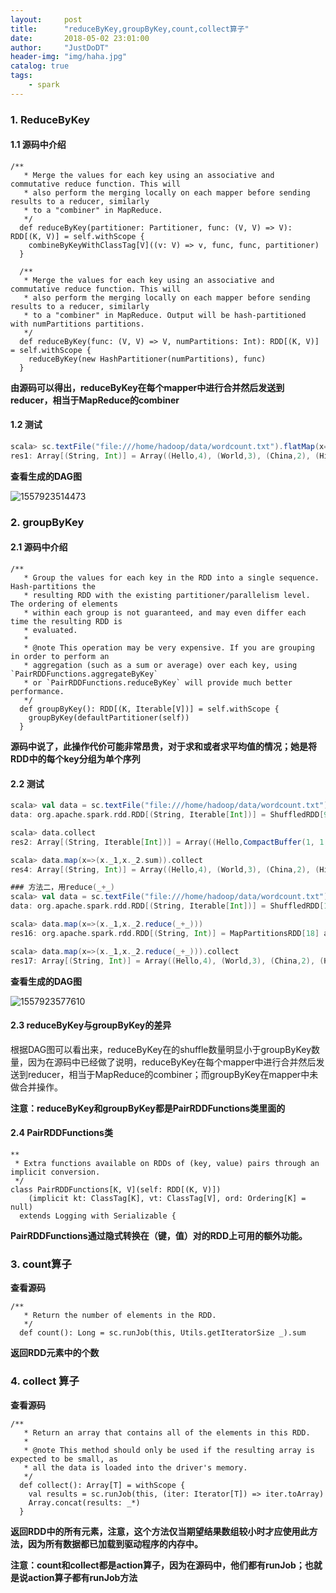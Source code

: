 ```yaml
---
layout:     post
title:      "reduceByKey,groupByKey,count,collect算子"
date:       2018-05-02 23:01:00
author:     "JustDoDT"
header-img: "img/haha.jpg"
catalog: true
tags:
    - spark
---
```




### 1. ReduceByKey

#### 1.1 源码中介绍

~~~
/**
   * Merge the values for each key using an associative and commutative reduce function. This will
   * also perform the merging locally on each mapper before sending results to a reducer, similarly
   * to a "combiner" in MapReduce.
   */
  def reduceByKey(partitioner: Partitioner, func: (V, V) => V): RDD[(K, V)] = self.withScope {
    combineByKeyWithClassTag[V]((v: V) => v, func, func, partitioner)
  }

  /**
   * Merge the values for each key using an associative and commutative reduce function. This will
   * also perform the merging locally on each mapper before sending results to a reducer, similarly
   * to a "combiner" in MapReduce. Output will be hash-partitioned with numPartitions partitions.
   */
  def reduceByKey(func: (V, V) => V, numPartitions: Int): RDD[(K, V)] = self.withScope {
    reduceByKey(new HashPartitioner(numPartitions), func)
  }
~~~



**由源码可以得出，reduceByKey在每个mapper中进行合并然后发送到reducer，相当于MapReduce的combiner**



#### 1.2 测试

~~~scala
scala> sc.textFile("file:///home/hadoop/data/wordcount.txt").flatMap(x=>x.split(",")).map((_,1)).reduceByKey(_+_).collect
res1: Array[(String, Int)] = Array((Hello,4), (World,3), (China,2), (Hi,1))

~~~



**查看生成的DAG图**

![1557923514473](C:\Users\HUAWEI\AppData\Roaming\Typora\typora-user-images\1557923514473.png)



### 2. groupByKey

#### 2.1 源码中介绍

~~~
/**
   * Group the values for each key in the RDD into a single sequence. Hash-partitions the
   * resulting RDD with the existing partitioner/parallelism level. The ordering of elements
   * within each group is not guaranteed, and may even differ each time the resulting RDD is
   * evaluated.
   *
   * @note This operation may be very expensive. If you are grouping in order to perform an
   * aggregation (such as a sum or average) over each key, using `PairRDDFunctions.aggregateByKey`
   * or `PairRDDFunctions.reduceByKey` will provide much better performance.
   */
  def groupByKey(): RDD[(K, Iterable[V])] = self.withScope {
    groupByKey(defaultPartitioner(self))
  }
~~~



**源码中说了，此操作代价可能非常昂贵，对于求和或者求平均值的情况；她是将RDD中的每个key分组为单个序列**



#### 2.2 测试

~~~scala
scala> val data = sc.textFile("file:///home/hadoop/data/wordcount.txt").flatMap(x=>x.split(",")).map((_,1)).groupByKey()
data: org.apache.spark.rdd.RDD[(String, Iterable[Int])] = ShuffledRDD[9] at groupByKey at <console>:24

scala> data.collect
res2: Array[(String, Iterable[Int])] = Array((Hello,CompactBuffer(1, 1, 1, 1)), (World,CompactBuffer(1, 1, 1)), (China,CompactBuffer(1, 1)), (Hi,CompactBuffer(1)))

scala> data.map(x=>(x._1,x._2.sum)).collect
res4: Array[(String, Int)] = Array((Hello,4), (World,3), (China,2), (Hi,1))

### 方法二，用reduce(_+_)
scala> val data = sc.textFile("file:///home/hadoop/data/wordcount.txt").flatMap(x=>x.split(",")).map((_,1)).groupByKey()
data: org.apache.spark.rdd.RDD[(String, Iterable[Int])] = ShuffledRDD[17] at groupByKey at <console>:24

scala> data.map(x=>(x._1,x._2.reduce(_+_)))
res16: org.apache.spark.rdd.RDD[(String, Int)] = MapPartitionsRDD[18] at map at <console>:26

scala> data.map(x=>(x._1,x._2.reduce(_+_))).collect
res17: Array[(String, Int)] = Array((Hello,4), (World,3), (China,2), (Hi,1))
~~~



**查看生成的DAG图**

![1557923577610](C:\Users\HUAWEI\AppData\Roaming\Typora\typora-user-images\1557923577610.png)

#### 2.3 reduceByKey与groupByKey的差异

根据DAG图可以看出来，reduceByKey在的shuffle数量明显小于groupByKey数量，因为在源码中已经做了说明，reduceByKey在每个mapper中进行合并然后发送到reducer，相当于MapReduce的combiner；而groupByKey在mapper中未做合并操作。

**注意：reduceByKey和groupByKey都是PairRDDFunctions类里面的**

#### 2.4 PairRDDFunctions类

~~~
**
 * Extra functions available on RDDs of (key, value) pairs through an implicit conversion.
 */
class PairRDDFunctions[K, V](self: RDD[(K, V)])
    (implicit kt: ClassTag[K], vt: ClassTag[V], ord: Ordering[K] = null)
  extends Logging with Serializable {

~~~



**PairRDDFunctions通过隐式转换在（键，值）对的RDD上可用的额外功能。**

### 3. count算子

**查看源码**

~~~
/**
   * Return the number of elements in the RDD.
   */
  def count(): Long = sc.runJob(this, Utils.getIteratorSize _).sum
~~~

**返回RDD元素中的个数**



### 4. collect 算子

**查看源码**

~~~
/**
   * Return an array that contains all of the elements in this RDD.
   *
   * @note This method should only be used if the resulting array is expected to be small, as
   * all the data is loaded into the driver's memory.
   */
  def collect(): Array[T] = withScope {
    val results = sc.runJob(this, (iter: Iterator[T]) => iter.toArray)
    Array.concat(results: _*)
  }
~~~



**返回RDD中的所有元素，注意，这个方法仅当期望结果数组较小时才应使用此方法，因为所有数据都已加载到驱动程序的内存中。**

**注意：count和collect都是action算子，因为在源码中，他们都有runJob；也就是说action算子都有runJob方法**

